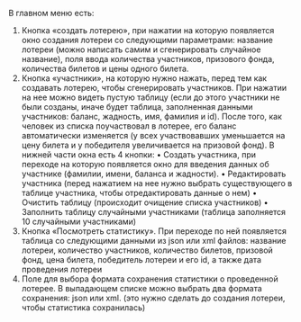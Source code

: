 В главном меню есть:
1.	Кнопка «создать лотерею», при нажатии на которую появляется окно создания лотереи со следующими параметрами: название лотереи (можно написать самим и сгенерировать случайное название), поля ввода количества участников, призового фонда, количества билетов и цены одного билета.
2.	Кнопка «участники», на которую нужно нажать, перед тем как создавать лотерею, чтобы сгенерировать участников. При нажатии на нее можно видеть пустую таблицу (если до этого участники не были созданы, иначе будет таблица, заполненная данными участников: баланс, жадность, имя, фамилия и id). После того, как человек из списка поучаствовал в лотерее, его баланс автоматически изменяется (у всех участвовавших уменьшается на цену билета и у победителя увеличивается на призовой фонд). В нижней части окна есть 4 кнопки: 
•	Создать участника, при переходе на которую появляется окно для введения данных об участнике (фамилии, имени, баланса и жадности).
•	Редактировать участника (перед нажатием на нее нужно выбрать существующего в таблице участника, чтобы отредактировать данные о нем)
•	Очистить таблицу (происходит очищение списка участников)
•	Заполнить таблицу случайными участниками (таблица заполняется 10 случайными участниками)
3.	Кнопка «Посмотреть статистику». При переходе по ней появляется таблица со следующими данными из json или xml файлов: название лотереи, количество участников, количество билетов, призовой фонд, цена билета, победитель лотереи и его id, а также дата проведения лотереи
4.	Поле для выбора формата сохранения статистики о проведенной лотерее. В выпадающем списке можно выбрать два формата сохранения: json или xml. (это нужно сделать до создания лотереи, чтобы статистика сохранилась)
